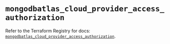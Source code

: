 # `mongodbatlas_cloud_provider_access_authorization`

Refer to the Terraform Registry for docs: [`mongodbatlas_cloud_provider_access_authorization`](https://registry.terraform.io/providers/mongodb/mongodbatlas/1.17.0/docs/resources/cloud_provider_access_authorization).

